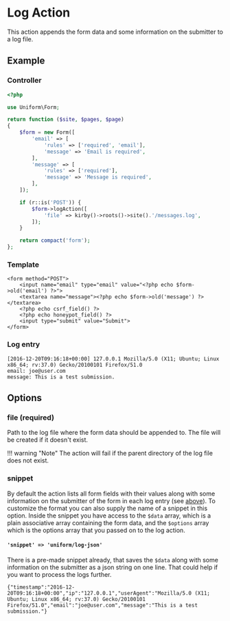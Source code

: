 # Log Action

This action appends the form data and some information on the submitter to a log file.

## Example

### Controller

```php
<?php

use Uniform\Form;

return function ($site, $pages, $page)
{
    $form = new Form([
        'email' => [
            'rules' => ['required', 'email'],
            'message' => 'Email is required',
        ],
        'message' => [
            'rules' => ['required'],
            'message' => 'Message is required',
        ],
    ]);

    if (r::is('POST')) {
        $form->logAction([
            'file' => kirby()->roots()->site().'/messages.log',
        ]);
    }

    return compact('form');
};
```

### Template

```html+php
<form method="POST">
    <input name="email" type="email" value="<?php echo $form->old('email') ?>">
    <textarea name="message"><?php echo $form->old('message') ?></textarea>
    <?php echo csrf_field() ?>
    <?php echo honeypot_field() ?>
    <input type="submit" value="Submit">
</form>
```

### Log entry

```
[2016-12-20T09:16:18+00:00] 127.0.0.1 Mozilla/5.0 (X11; Ubuntu; Linux x86_64; rv:37.0) Gecko/20100101 Firefox/51.0
email: joe@user.com
message: This is a test submission.
```

## Options

### file (required)

Path to the log file where the form data should be appended to. The file will be created if it doesn't exist.

!!! warning "Note"
    The action will fail if the parent directory of the log file does not exist.

### snippet

By default the action lists all form fields with their values along with some information on the submitter of the form in each log entry (see [above](log-entry)). To customize the format you can also supply the name of a snippet in this option. Inside the snippet you have access to the `$data` array, which is a plain associative array containing the form data, and the `$options` array which is the options array that you passed on to the log action.

#### `'snippet' => 'uniform/log-json'`

There is a pre-made snippet already, that saves the `$data` along with some information on the submitter as a json string on one line. That could help if you want to process the logs further.

```
{"timestamp":"2016-12-20T09:16:18+00:00","ip":"127.0.0.1","userAgent":"Mozilla/5.0 (X11; Ubuntu; Linux x86_64; rv:37.0) Gecko/20100101 Firefox/51.0","email":"joe@user.com","message":"This is a test submission."}
```

